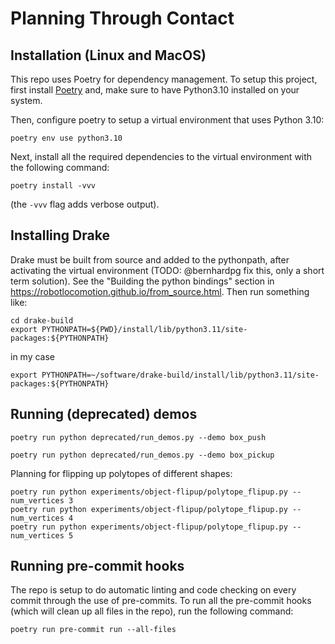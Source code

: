 # Planning Through Contact

## Installation (Linux and MacOS)
This repo uses Poetry for dependency management. To setup this project, first install [Poetry](https://python-poetry.org/docs/#installation) and, make sure to have Python3.10 installed on your system.

Then, configure poetry to setup a virtual environment that uses Python 3.10:
```
poetry env use python3.10
```

Next, install all the required dependencies to the virtual environment with the following command:
```
poetry install -vvv
```
(the `-vvv` flag adds verbose output).

## Installing Drake
Drake must be built from source and added to the pythonpath, after activating the virtual environment (TODO: @bernhardpg fix this, only a short term solution). See the "Building the python bindings" section in https://robotlocomotion.github.io/from_source.html.
Then run something like:
```
cd drake-build
export PYTHONPATH=${PWD}/install/lib/python3.11/site-packages:${PYTHONPATH}
```
in my case
```
export PYTHONPATH=~/software/drake-build/install/lib/python3.11/site-packages:${PYTHONPATH}
```

## Running (deprecated) demos
```
poetry run python deprecated/run_demos.py --demo box_push
```

```
poetry run python deprecated/run_demos.py --demo box_pickup
```

Planning for flipping up polytopes of different shapes:
```
poetry run python experiments/object-flipup/polytope_flipup.py --num_vertices 3
poetry run python experiments/object-flipup/polytope_flipup.py --num_vertices 4
poetry run python experiments/object-flipup/polytope_flipup.py --num_vertices 5

```

## Running pre-commit hooks
The repo is setup to do automatic linting and code checking on every commit through the use of pre-commits. To run all the pre-commit hooks (which will clean up all files in the repo), run the following command:
```
poetry run pre-commit run --all-files
```

